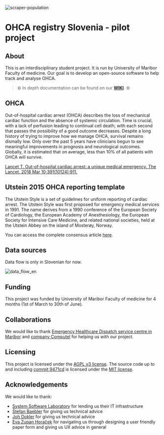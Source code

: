 ![scraper-population](https://github.com/SterArcher/OHCA-registry-Slovenia/actions/workflows/scraper-population.yml/badge.svg)

# OHCA registry Slovenia - pilot project


## About
This is an interdisciplinary student project. It is run by University of Maribor Faculty of medicine. Our goal is to develop an open-source software to help track and analyse OHCA.

> ⚙️ In depth documentation can be found on our **[WIKI](https://github.com/SterArcher/OHCA-registry-Slovenia/wiki#what-is-this-for)**. ⚙️

## OHCA
Out-of-hospital cardiac arrest (OHCA) describes the loss of mechanical cardiac function and the absence of systemic circulation. Time is crucial, with a lack of perfusion leading to continual cell death; with each second that passes the possibility of a good outcome decreases. Despite a long history of trying to improve how we manage OHCA, survival remains dismally low. Only over the past 5 years have clinicians begun to see meaningful improvements in prognosis and neurological outcomes. Globally, it is estimated that on average, less than 10% of all patients with OHCA will survive. 

[Lancet T. Out-of-hospital cardiac arrest: a unique medical emergency. The Lancet. 2018 Mar 10;391(10124):911. 
](https://doi.org/10.1016/S0140-6736(18)30552-X)

## Utstein 2015 OHCA reporting template

The Utstein Style is a set of guidelines for uniform reporting of cardiac arrest. The Utstein Style was first proposed for emergency medical services in 1991. The name derives from a 1990 conference of the European Society of Cardiology, the European Academy of Anesthesiology, the European Society for Intensive Care Medicine, and related national societies, held at the Utstein Abbey on the island of Mosterøy, Norway.

You can access the complete consensus article [here](https://www.ahajournals.org/doi/full/10.1161/CIR.0000000000000144).

## Data sources

Data flow is only in Slovenian for now.

![data_flow_en](https://user-images.githubusercontent.com/42324122/160936152-6cb3873f-d992-4c0f-8fb2-0b7e58ae3ae3.png)


## Funding
This project was funded by University of Maribor Faculty of medicine for 4 months (1st of March to 30th of June).

## Collaborations
We would like to thank [Emergency Healthcare Dispatch service centre in Maribor](https://www.dsz.si/index.php/sl/) and [company Computel](http://www.computel.si/eng/index.htm) for helping us with our project.

## Licensing

This project is licensed under the [AGPL v3 license](https://github.com/SterArcher/OHCA-registry-Slovenia/blob/main/LICENSE).
The source code up to and including [commit 9471cd](https://github.com/SterArcher/OHCA-registry-Slovenia/blob/9471cd49398c1dfd91430379ba7b4b47f438cf5c) is licensed under the [MIT license](https://github.com/SterArcher/OHCA-registry-Slovenia/blob/main/licenses/Base_MIT).

## Acknowledgements
We would like to thank:
* [System Software Laboratory](https://lspo.feri.um.si/index-en.php) for lending us their IT infrastructure
* [Štefan Baebler](https://github.com/stefanb) for giving us technical advice
* [Joh Dokler](https://github.com/joahim) for giving us technical advice
* [Eva Zupan Horaček](https://www.linkedin.com/in/evazupan/) for navigating us through designing a user friendly paper form and giving us UX advice in general
